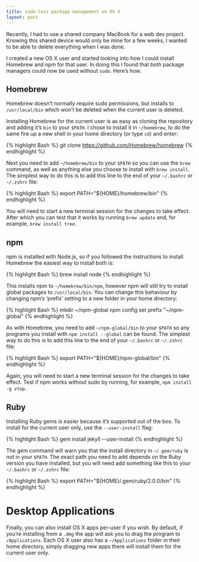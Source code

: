 ```yaml
---
title: sudo-less package management on OS X
layout: post
---
```


Recently, I had to use a shared company MacBook for a web dev project. Knowing this shared device would only be mine for a few weeks, I wanted to be able to delete everything when I was done.

I created a new OS X user and started looking into how I could install Homebrew and npm for that user. In doing this I found that both package managers could now be used without `sudo`. Here’s how.


## Homebrew

Homebrew doesn’t normally require sudo permissions, but installs to `/usr/local/bin` which won’t be deleted when the current user is deleted.

Installing Homebrew for the current user is as easy as cloning the repository and adding it’s `bin` to your `$PATH`. I chose to install it in `~/homebrew`, to do the same fire up a new shell in your home directory (or type `cd`) and enter:

{% highlight Bash %}
    git clone https://github.com/Homebrew/homebrew
{% endhighlight %}

Next you need to add `~/homebrew/bin` to your `$PATH` so you can use the `brew` command, as well as anything else you choose to install with `brew install`. The simplest way to do this is to add this line to the end of your `~/.bashrc` or `~/.zshrc` file:

{% highlight Bash %}
export PATH="${HOME}/homebrew/bin"
{% endhighlight %}

You will need to start a new terminal session for the changes to take effect. After which you can test that it works by running `brew update` and, for example, `brew install tree`.


## npm

npm is installed with Node.js, so if you followed the instructions to install Homebrew the easiest way to install both is:

{% highlight Bash %}
brew install node
{% endhighlight %}

This installs npm to `~/homebrew/bin/npm`, however npm will still try to install global packages to `/usr/local/bin`. You can change this behaviour by changing npm’s ‘prefix’ setting to a new folder in your home directory:

{% highlight Bash %}
mkdir ~/npm-global
npm config set prefix "~/npm-global"
{% endhighlight %}

As with Homebrew, you need to add `~/npm-global/bin` to your `$PATH` so any programs you install with `npm install --global` can be found. The simplest way to do this is to add this line to the end of your `~/.bashrc` or `~/.zshrc` file:

{% highlight Bash %}
export PATH="${HOME}/npm-global/bin"
{% endhighlight %}

Again, you will need to start a new terminal session for the changes to take effect. Test if npm works without sudo by running, for example, `npm install -g vtop`.


## Ruby

Installing Ruby gems is easier because it’s supported out of the box. To install for the current user only, use the `--user-install` flag:

{% highlight Bash %}
gem install jekyll --user-install
{% endhighlight %}

The gem command will warn you that the install directory in `~/.gem/ruby` is not in your `$PATH`. The exact path you need to add depends on the Ruby version you have installed, but you will need add something like this to your `~/.bashrc` or `~/.zshrc` file:

{% highlight Bash %}
export PATH="${HOME}/.gem/ruby/2.0.0/bin"
{% endhighlight %}


# Desktop Applications

Finally, you can also install OS X apps per-user if you wish. By default, if you’re installing from a `.dmg` the app will ask you to drag the program to `/Applications`. Each OS X user also has a `~/Applications` folder in their home directory, simply dragging new apps there will install them for the current user only.
